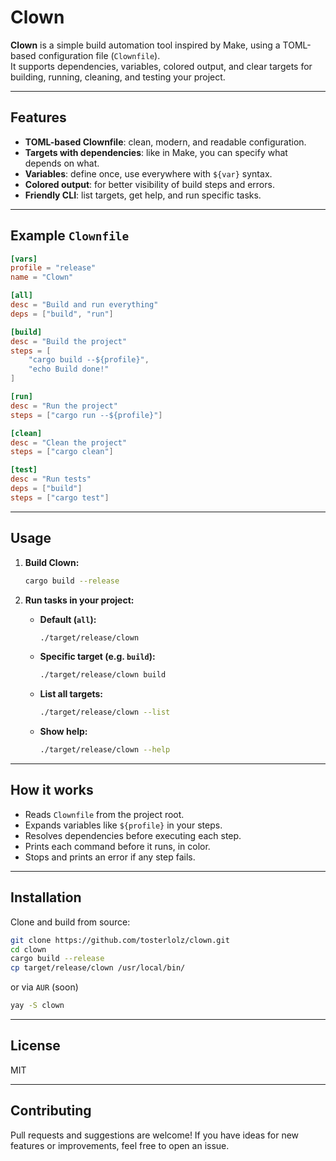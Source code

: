 # Clown

**Clown** is a simple build automation tool inspired by Make, using a TOML-based configuration file (`Clownfile`).  
It supports dependencies, variables, colored output, and clear targets for building, running, cleaning, and testing your project.

---

## Features

- **TOML-based Clownfile**: clean, modern, and readable configuration.
- **Targets with dependencies**: like in Make, you can specify what depends on what.
- **Variables**: define once, use everywhere with `${var}` syntax.
- **Colored output**: for better visibility of build steps and errors.
- **Friendly CLI**: list targets, get help, and run specific tasks.

---

## Example `Clownfile`

```toml
[vars]
profile = "release"
name = "Clown"

[all]
desc = "Build and run everything"
deps = ["build", "run"]

[build]
desc = "Build the project"
steps = [
    "cargo build --${profile}",
    "echo Build done!"
]

[run]
desc = "Run the project"
steps = ["cargo run --${profile}"]

[clean]
desc = "Clean the project"
steps = ["cargo clean"]

[test]
desc = "Run tests"
deps = ["build"]
steps = ["cargo test"]
```

---

## Usage

1. **Build Clown:**
   ```sh
   cargo build --release
   ```

2. **Run tasks in your project:**
   - **Default (`all`):**
     ```sh
     ./target/release/clown
     ```
   - **Specific target (e.g. `build`):**
     ```sh
     ./target/release/clown build
     ```
   - **List all targets:**
     ```sh
     ./target/release/clown --list
     ```
   - **Show help:**
     ```sh
     ./target/release/clown --help
     ```

---

## How it works

- Reads `Clownfile` from the project root.
- Expands variables like `${profile}` in your steps.
- Resolves dependencies before executing each step.
- Prints each command before it runs, in color.
- Stops and prints an error if any step fails.

---

## Installation

Clone and build from source:

```sh
git clone https://github.com/tosterlolz/clown.git
cd clown
cargo build --release
cp target/release/clown /usr/local/bin/
```

or via `AUR` (soon)
```sh
yay -S clown
```

---

## License

MIT

---

## Contributing

Pull requests and suggestions are welcome! If you have ideas for new features or improvements, feel free to open an issue.
